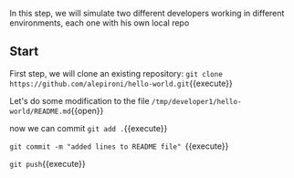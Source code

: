 In this step, we will simulate two different developers working in different environments, each one with his own local repo

## Start

First step, we will clone an existing repository:
`git clone https://github.com/alepironi/hello-world.git`{{execute}}


Let's do some modification to the file `/tmp/developer1/hello-world/README.md`{{open}}

now we can commit 
`git add .`{{execute}}

`git commit -m "added lines to README file" `{{execute}}

`git push`{{execute}}



